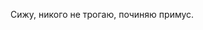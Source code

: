 Сижу, никого не трогаю, починяю примус.

<!---
n0s1s3f4/n0s1s3f4 is a ✨ special ✨ repository because its `README.md` (this file) appears on your GitHub profile.
You can click the Preview link to take a look at your changes.
--->
